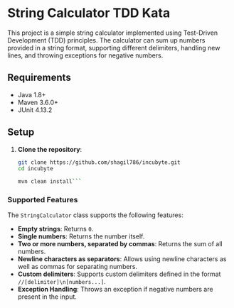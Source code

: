 # String Calculator TDD Kata

This project is a simple string calculator implemented using Test-Driven Development (TDD) principles. The calculator can sum up numbers provided in a string format, supporting different delimiters, handling new lines, and throwing exceptions for negative numbers.

## Requirements

- Java 1.8+
- Maven 3.6.0+
- JUnit 4.13.2

## Setup

1. **Clone the repository**:

   ```bash
   git clone https://github.com/shagil786/incubyte.git
   cd incubyte

   mvn clean install```

### Supported Features

The `StringCalculator` class supports the following features:

- **Empty strings**: Returns `0`.
- **Single numbers**: Returns the number itself.
- **Two or more numbers, separated by commas**: Returns the sum of all numbers.
- **Newline characters as separators**: Allows using newline characters as well as commas for separating numbers.
- **Custom delimiters**: Supports custom delimiters defined in the format `//[delimiter]\n[numbers...]`.
- **Exception Handling**: Throws an exception if negative numbers are present in the input.
